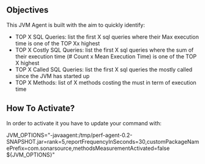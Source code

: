## Objectives

This JVM Agent is built with the aim to quickly identify:

* TOP X SQL Queries: list the first X sql queries where their Max execution time is one of the TOP Xx highest
* TOP X Costly SQL Queries: list the first X sql queries where the sum of their execution time (# Count x Mean Execution Time) is one of the TOP X highest
* TOP X Called SQL Queries: list the first X sql queries the mostly called since the JVM has started up
* TOP X Methods: list of X methods costing the must in term of execution time

## How To Activate?

In order to activate it you have to update your command with:

JVM_OPTIONS="-javaagent:/tmp/perf-agent-0.2-SNAPSHOT.jar=rank=5,reportFrequencyInSeconds=30,customPackageNamePrefix=com.sonarsource,methodsMeasurementActivated=false ${JVM_OPTIONS}"


